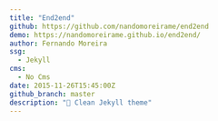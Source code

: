 ```yaml
---
title: "End2end"
github: https://github.com/nandomoreirame/end2end
demo: https://nandomoreirame.github.io/end2end/
author: Fernando Moreira
ssg:
  - Jekyll
cms:
  - No Cms
date: 2015-11-26T15:45:00Z
github_branch: master
description: "💎 Clean Jekyll theme"
---
```

